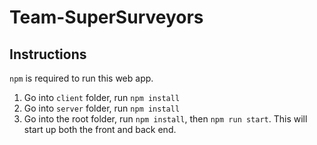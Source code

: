 # Team-SuperSurveyors

## Instructions
`npm` is required to run this web app.
1. Go into `client` folder, run `npm install`
1. Go into `server` folder, run `npm install`
2. Go into the root folder, run `npm install`, then `npm run start`. This will start up both the front and back end.